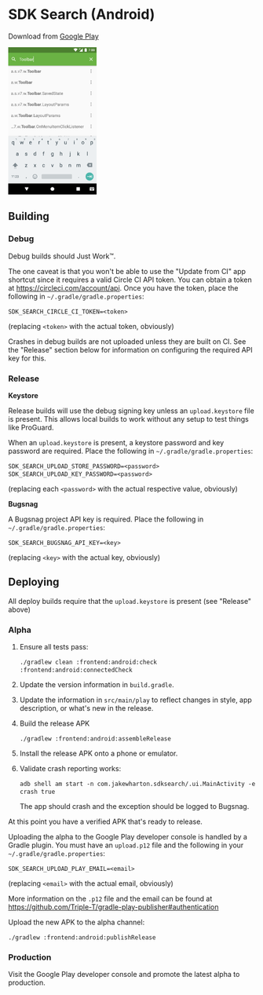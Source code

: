 SDK Search (Android)
====================

Download from [Google Play](https://play.google.com/store/apps/details?id=com.jakewharton.sdksearch)

<img src="src/main/play/en-US/listing/phoneScreenshots/1.png" height="300"/>


Building
--------

### Debug

Debug builds should Just Work™.

The one caveat is that you won't be able to use the "Update from CI" app shortcut since it requires
a valid Circle CI API token. You can obtain a token at https://circleci.com/account/api. Once you
have the token, place the following in `~/.gradle/gradle.properties`:
```
SDK_SEARCH_CIRCLE_CI_TOKEN=<token>
```
(replacing `<token>` with the actual token, obviously)

Crashes in debug builds are not uploaded unless they are built on CI. See the "Release" section
below for information on configuring the required API key for this.


### Release

**Keystore**

Release builds will use the debug signing key unless an `upload.keystore` file is present. This
allows local builds to work without any setup to test things like ProGuard.

When an `upload.keystore` is present, a keystore password and key password are required. Place the
following in `~/.gradle/gradle.properties`:

```
SDK_SEARCH_UPLOAD_STORE_PASSWORD=<password>
SDK_SEARCH_UPLOAD_KEY_PASSWORD=<password>
```
(replacing each `<password>` with the actual respective value, obviously)

**Bugsnag**

A Bugsnag project API key is required. Place the following in `~/.gradle/gradle.properties`:
```
SDK_SEARCH_BUGSNAG_API_KEY=<key>
```
(replacing `<key>` with the actual key, obviously)


Deploying
---------

All deploy builds require that the `upload.keystore` is present (see "Release" above)

### Alpha

 1. Ensure all tests pass:
 
        ./gradlew clean :frontend:android:check :frontend:android:connectedCheck

 2. Update the version information in `build.gradle`.
 
 3. Update the information in `src/main/play` to reflect changes in style, app description, or
    what's new in the release.

 4. Build the release APK
 
        ./gradlew :frontend:android:assembleRelease
 
 5. Install the release APK onto a phone or emulator.
 
 6. Validate crash reporting works:
 
        adb shell am start -n com.jakewharton.sdksearch/.ui.MainActivity -e crash true
    
    The app should crash and the exception should be logged to Bugsnag.

At this point you have a verified APK that's ready to release.

Uploading the alpha to the Google Play developer console is handled by a Gradle plugin. You must
have an `upload.p12` file and the following in your `~/.gradle/gradle.properties`:

```
SDK_SEARCH_UPLOAD_PLAY_EMAIL=<email>
```
(replacing `<email>` with the actual email, obviously)

More information on the `.p12` file and the email can be found at
https://github.com/Triple-T/gradle-play-publisher#authentication

Upload the new APK to the alpha channel:

    ./gradlew :frontend:android:publishRelease




### Production

Visit the Google Play developer console and promote the latest alpha to production.
